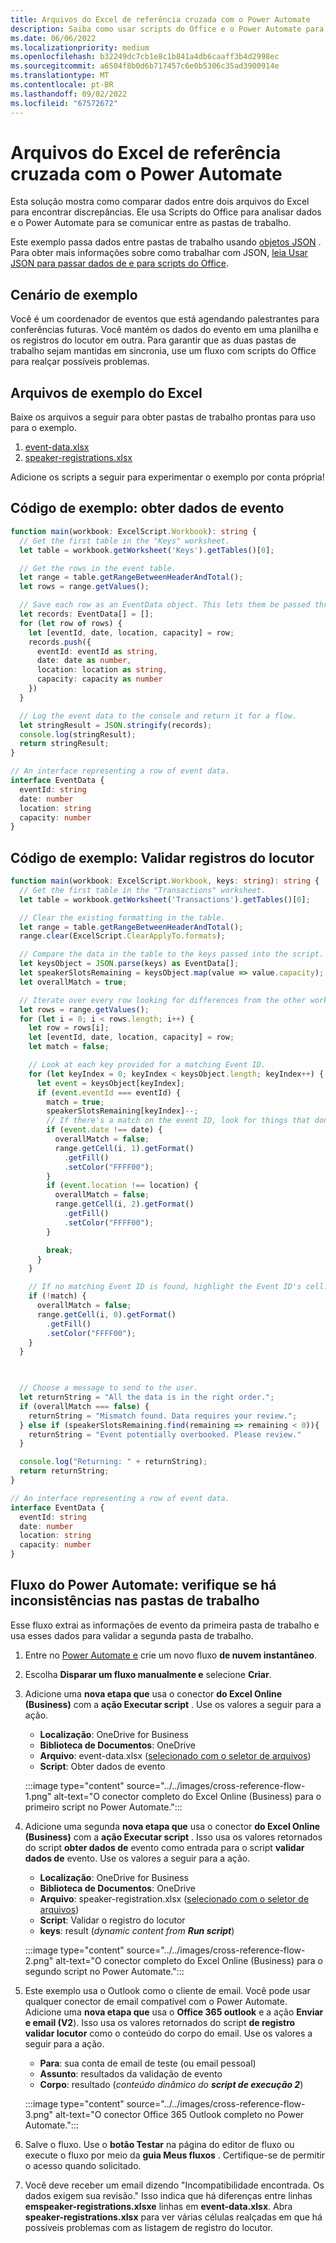 ```yaml
---
title: Arquivos do Excel de referência cruzada com o Power Automate
description: Saiba como usar scripts do Office e o Power Automate para fazer referência cruzada e formatar um arquivo do Excel.
ms.date: 06/06/2022
ms.localizationpriority: medium
ms.openlocfilehash: b32249dc7cb1e8c1b841a4db6caaff3b4d2998ec
ms.sourcegitcommit: a6504f8b0d6b717457c6e0b5306c35ad3900914e
ms.translationtype: MT
ms.contentlocale: pt-BR
ms.lasthandoff: 09/02/2022
ms.locfileid: "67572672"
---
```

# <a name="cross-reference-excel-files-with-power-automate"></a>Arquivos do Excel de referência cruzada com o Power Automate

Esta solução mostra como comparar dados entre dois arquivos do Excel para encontrar discrepâncias. Ele usa Scripts do Office para analisar dados e o Power Automate para se comunicar entre as pastas de trabalho.

Este exemplo passa dados entre pastas de trabalho usando [objetos JSON](https://www.w3schools.com/whatis/whatis_json.asp) . Para obter mais informações sobre como trabalhar com JSON, [leia Usar JSON para passar dados de e para scripts do Office](../../develop/use-json.md).

## <a name="example-scenario"></a>Cenário de exemplo

Você é um coordenador de eventos que está agendando palestrantes para conferências futuras. Você mantém os dados do evento em uma planilha e os registros do locutor em outra. Para garantir que as duas pastas de trabalho sejam mantidas em sincronia, use um fluxo com scripts do Office para realçar possíveis problemas.

## <a name="sample-excel-files"></a>Arquivos de exemplo do Excel

Baixe os arquivos a seguir para obter pastas de trabalho prontas para uso para o exemplo.

1. [event-data.xlsx](event-data.xlsx)
1. [speaker-registrations.xlsx](speaker-registrations.xlsx)

Adicione os scripts a seguir para experimentar o exemplo por conta própria!

## <a name="sample-code-get-event-data"></a>Código de exemplo: obter dados de evento

```TypeScript
function main(workbook: ExcelScript.Workbook): string {
  // Get the first table in the "Keys" worksheet.
  let table = workbook.getWorksheet('Keys').getTables()[0];

  // Get the rows in the event table.
  let range = table.getRangeBetweenHeaderAndTotal();
  let rows = range.getValues();

  // Save each row as an EventData object. This lets them be passed through Power Automate.
  let records: EventData[] = [];
  for (let row of rows) {
    let [eventId, date, location, capacity] = row;
    records.push({
      eventId: eventId as string,
      date: date as number,
      location: location as string,
      capacity: capacity as number
    })
  }

  // Log the event data to the console and return it for a flow.
  let stringResult = JSON.stringify(records);
  console.log(stringResult);
  return stringResult;
}

// An interface representing a row of event data.
interface EventData {
  eventId: string
  date: number
  location: string
  capacity: number
}
```

## <a name="sample-code-validate-speaker-registrations"></a>Código de exemplo: Validar registros do locutor

```TypeScript
function main(workbook: ExcelScript.Workbook, keys: string): string {
  // Get the first table in the "Transactions" worksheet.
  let table = workbook.getWorksheet('Transactions').getTables()[0];

  // Clear the existing formatting in the table.
  let range = table.getRangeBetweenHeaderAndTotal();
  range.clear(ExcelScript.ClearApplyTo.formats);

  // Compare the data in the table to the keys passed into the script.
  let keysObject = JSON.parse(keys) as EventData[];
  let speakerSlotsRemaining = keysObject.map(value => value.capacity);
  let overallMatch = true;

  // Iterate over every row looking for differences from the other worksheet.
  let rows = range.getValues();
  for (let i = 0; i < rows.length; i++) {
    let row = rows[i];
    let [eventId, date, location, capacity] = row;
    let match = false;

    // Look at each key provided for a matching Event ID.
    for (let keyIndex = 0; keyIndex < keysObject.length; keyIndex++) {
      let event = keysObject[keyIndex];
      if (event.eventId === eventId) {
        match = true;
        speakerSlotsRemaining[keyIndex]--;
        // If there's a match on the event ID, look for things that don't match and highlight them.
        if (event.date !== date) {
          overallMatch = false;
          range.getCell(i, 1).getFormat()
            .getFill()
            .setColor("FFFF00");
        }
        if (event.location !== location) {
          overallMatch = false;
          range.getCell(i, 2).getFormat()
            .getFill()
            .setColor("FFFF00");
        }

        break;
      }
    }

    // If no matching Event ID is found, highlight the Event ID's cell.
    if (!match) {
      overallMatch = false;
      range.getCell(i, 0).getFormat()
        .getFill()
        .setColor("FFFF00");
    }
  }

  

  // Choose a message to send to the user.
  let returnString = "All the data is in the right order.";
  if (overallMatch === false) {
    returnString = "Mismatch found. Data requires your review.";
  } else if (speakerSlotsRemaining.find(remaining => remaining < 0)){
    returnString = "Event potentially overbooked. Please review."
  }

  console.log("Returning: " + returnString);
  return returnString;
}

// An interface representing a row of event data.
interface EventData {
  eventId: string
  date: number
  location: string
  capacity: number
}
```

## <a name="power-automate-flow-check-for-inconsistencies-across-the-workbooks"></a>Fluxo do Power Automate: verifique se há inconsistências nas pastas de trabalho

Esse fluxo extrai as informações de evento da primeira pasta de trabalho e usa esses dados para validar a segunda pasta de trabalho.

1. Entre no [Power Automate e](https://flow.microsoft.com) crie um novo fluxo **de nuvem instantâneo**.
1. Escolha **Disparar um fluxo manualmente e** selecione **Criar**.
1. Adicione uma **nova etapa que** usa o conector **do Excel Online (Business)** com a **ação Executar script** . Use os valores a seguir para a ação.
    * **Localização**: OneDrive for Business
    * **Biblioteca de Documentos**: OneDrive
    * **Arquivo**: event-data.xlsx ([selecionado com o seletor de arquivos](../../testing/power-automate-troubleshooting.md#select-workbooks-with-the-file-browser-control))
    * **Script**: Obter dados de evento

    :::image type="content" source="../../images/cross-reference-flow-1.png" alt-text="O conector completo do Excel Online (Business) para o primeiro script no Power Automate.":::

1. Adicione uma segunda **nova etapa que** usa o conector **do Excel Online (Business)** com a **ação Executar script** . Isso usa os valores retornados do script **obter dados de** evento como entrada para o script **validar dados de** evento. Use os valores a seguir para a ação.
    * **Localização**: OneDrive for Business
    * **Biblioteca de Documentos**: OneDrive
    * **Arquivo**: speaker-registration.xlsx ([selecionado com o seletor de arquivos](../../testing/power-automate-troubleshooting.md#select-workbooks-with-the-file-browser-control))
    * **Script**: Validar o registro do locutor
    * **keys**: result (_dynamic content from **Run script**_)

    :::image type="content" source="../../images/cross-reference-flow-2.png" alt-text="O conector completo do Excel Online (Business) para o segundo script no Power Automate.":::
1. Este exemplo usa o Outlook como o cliente de email. Você pode usar qualquer conector de email compatível com o Power Automate. Adicione uma **nova etapa que** usa o **Office 365 outlook** e a ação **Enviar e email (V2**). Isso usa os valores retornados do script **de registro validar locutor** como o conteúdo do corpo do email. Use os valores a seguir para a ação.
    * **Para**: sua conta de email de teste (ou email pessoal)
    * **Assunto**: resultados da validação de evento
    * **Corpo**: resultado (_conteúdo dinâmico do **script de execução 2**_)

    :::image type="content" source="../../images/cross-reference-flow-3.png" alt-text="O conector Office 365 Outlook completo no Power Automate.":::
1. Salve o fluxo. Use o **botão Testar** na página do editor de fluxo ou execute o fluxo por meio da **guia Meus fluxos** . Certifique-se de permitir o acesso quando solicitado.
1. Você deve receber um email dizendo "Incompatibilidade encontrada. Os dados exigem sua revisão." Isso indica que há diferenças entre linhas **emspeaker-registrations.xlsxe** linhas em **event-data.xlsx**. Abra **speaker-registrations.xlsx** para ver várias células realçadas em que há possíveis problemas com as listagem de registro do locutor.
